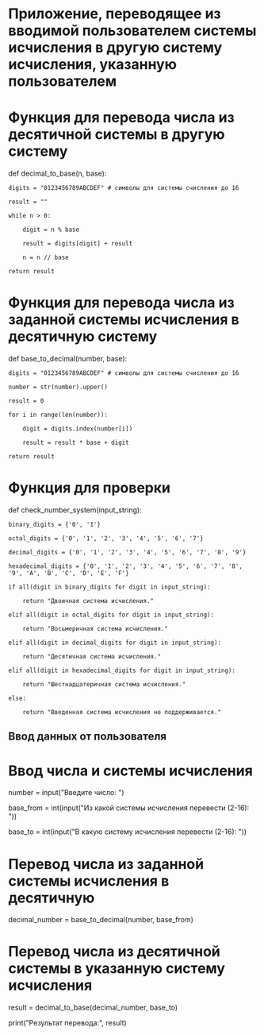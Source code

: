 # Приложение, переводящее из вводимой пользователем системы исчисления в другую систему исчисления, указанную пользователем

# Функция для перевода числа из десятичной системы в другую систему

def decimal_to_base(n, base):

    digits = "0123456789ABCDEF" # символы для системы счисления до 16

    result = ""

    while n > 0:

        digit = n % base

        result = digits[digit] + result

        n = n // base

    return result

# Функция для перевода числа из заданной системы исчисления в десятичную систему

def base_to_decimal(number, base):

    digits = "0123456789ABCDEF" # символы для системы счисления до 16

    number = str(number).upper()

    result = 0

    for i in range(len(number)):

        digit = digits.index(number[i])

        result = result * base + digit
        
    return result

# Функция для проверки 

def check_number_system(input_string):

    binary_digits = {'0', '1'}

    octal_digits = {'0', '1', '2', '3', '4', '5', '6', '7'}

    decimal_digits = {'0', '1', '2', '3', '4', '5', '6', '7', '8', '9'}

    hexadecimal_digits = {'0', '1', '2', '3', '4', '5', '6', '7', '8', '9', 'A', 'B', 'C', 'D', 'E', 'F'}

    if all(digit in binary_digits for digit in input_string):

        return "Двоичная система исчисления."

    elif all(digit in octal_digits for digit in input_string):

        return "Восьмеричная система исчисления."

    elif all(digit in decimal_digits for digit in input_string):

        return "Десятичная система исчисления."

    elif all(digit in hexadecimal_digits for digit in input_string):

        return "Шестнадцатеричная система исчисления."

    else:
    
        return "Введенная система исчисления не поддерживается."


## Ввод данных от пользователя

# Ввод числа и системы исчисления

number = input("Введите число: ")

base_from = int(input("Из какой системы исчисления перевести (2-16): "))

base_to = int(input("В какую систему исчисления перевести (2-16): "))

# Перевод числа из заданной системы исчисления в десятичную

decimal_number = base_to_decimal(number, base_from)

# Перевод числа из десятичной системы в указанную систему исчисления

result = decimal_to_base(decimal_number, base_to)

print("Результат перевода:", result)